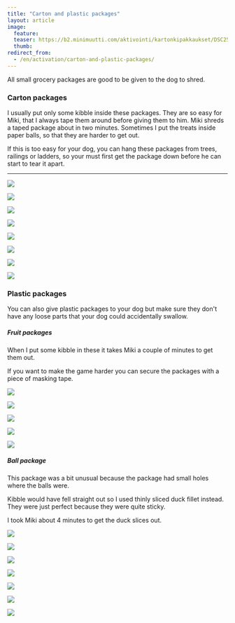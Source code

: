 ```yaml
---
title: "Carton and plastic packages"
layout: article
image:
  feature:
  teaser: https://b2.minimuutti.com/aktivointi/kartonkipakkaukset/DSC25797-245px.jpg
  thumb:
redirect_from:
  - /en/activation/carton-and-plastic-packages/
---
```


All small grocery packages are good to be given to the dog to shred.

### Carton packages

I usually put only some kibble inside these packages. They are so easy for Miki, that I always tape them around before giving them to him. Miki shreds a taped package about in two minutes. Sometimes I put the treats inside paper balls, so that they are harder to get out.

If this is too easy for your dog, you can hang these packages from trees, railings or ladders, so your must first get the package down before he can start to tear it apart.

---

![](https://b2.minimuutti.com/aktivointi/kartonkipakkaukset/DSC25797-800px.jpg)

![](https://b2.minimuutti.com/aktivointi/kartonkipakkaukset/DSC32143-800px.jpg)

![](https://b2.minimuutti.com/aktivointi/kartonkipakkaukset/DS04409-800px.jpg)

![](https://b2.minimuutti.com/aktivointi/kartonkipakkaukset/DS04438-800px.jpg)

![](https://b2.minimuutti.com/aktivointi/kartonkipakkaukset/DSC33827-800px.jpg)

![](https://b2.minimuutti.com/aktivointi/kartonkipakkaukset/DSC56453-800px.jpg)

![](https://b2.minimuutti.com/aktivointi/kartonkipakkaukset/DSC56545-800px.jpg)

![](https://b2.minimuutti.com/aktivointi/kartonkipakkaukset/DSC57932-800px.jpg)

### Plastic packages

You can also give plastic packages to your dog but make sure they don't have any loose parts that your dog could accidentally swallow.

##### Fruit packages

When I put some kibble in these it takes Miki a couple of minutes to get them out.

If you want to make the game harder you can secure the packages with a piece of masking tape.

![](https://b2.minimuutti.com/aktivointi/muovipakkaukset/DS36399-800px.jpg)

![](https://b2.minimuutti.com/aktivointi/muovipakkaukset/DS36397-800px.jpg)

![](https://b2.minimuutti.com/aktivointi/muovipakkaukset/DS36405-800px.jpg)

![](https://b2.minimuutti.com/aktivointi/muovipakkaukset/DS36413-800px.jpg)

![](https://b2.minimuutti.com/aktivointi/muovipakkaukset/DS36463-800px.jpg)

##### Ball package

This package was a bit unusual because the package had small holes where the balls were.

Kibble would have fell straight out so I used thinly sliced duck fillet instead. They were just perfect because they were quite sticky.

I took Miki about 4 minutes to get the duck slices out.

![](https://b2.minimuutti.com/aktivointi/muovipakkaukset/DS21987-800px.jpg)

![](https://b2.minimuutti.com/aktivointi/muovipakkaukset/DS22003-800px.jpg)

![](https://b2.minimuutti.com/aktivointi/muovipakkaukset/DS22062-800px.jpg)

![](https://b2.minimuutti.com/aktivointi/muovipakkaukset/DS22068-800px.jpg)

![](https://b2.minimuutti.com/aktivointi/muovipakkaukset/DS22150-800px.jpg)

![](https://b2.minimuutti.com/aktivointi/muovipakkaukset/DS22171-800px.jpg)

![](https://b2.minimuutti.com/aktivointi/muovipakkaukset/DS22184-800px.jpg)
